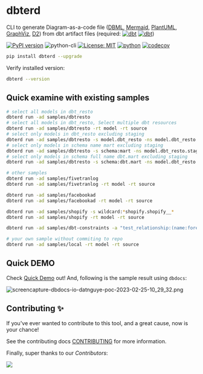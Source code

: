 # dbterd

CLI to generate Diagram-as-a-code file ([DBML](https://dbdiagram.io/d), [Mermaid](https://mermaid-js.github.io/mermaid-live-editor/), [PlantUML](https://plantuml.com/ie-diagram), [GraphViz](https://graphviz.org/), [D2](https://d2lang.com/)) from dbt artifact files (required: [![dbt](https://img.shields.io/badge/manifest.json-upto--v9-3776AB.svg?style=flat&logo=dbt&logoColor=orange)](https://schemas.getdbt.com/) [![dbt](https://img.shields.io/badge/catalog.json-upto--v1-3776AB.svg?style=flat&logo=dbt&logoColor=orange)](https://schemas.getdbt.com/))

[![PyPI version](https://badge.fury.io/py/dbterd.svg)](https://pypi.org/project/dbterd/)
![python-cli](https://img.shields.io/badge/CLI-Python-FFCE3E?labelColor=14354C&logo=python&logoColor=white)
[![License: MIT](https://img.shields.io/badge/License-MIT-yellow.svg)](https://opensource.org/licenses/MIT)
[![python](https://img.shields.io/badge/Python-3.9|3.10|3.11-3776AB.svg?style=flat&logo=python&logoColor=white)](https://www.python.org)
[![codecov](https://codecov.io/gh/datnguye/dbterd/branch/main/graph/badge.svg?token=N7DMQBLH4P)](https://codecov.io/gh/datnguye/dbterd)

```bash
pip install dbterd --upgrade
```

Verify installed version:

```bash
dbterd --version
```

## Quick examine with existing samples

```bash
# select all models in dbt_resto
dbterd run -ad samples/dbtresto
# select all models in dbt_resto, Select multiple dbt resources
dbterd run -ad samples/dbtresto -rt model -rt source
# select only models in dbt_resto excluding staging
dbterd run -ad samples/dbtresto -s model.dbt_resto -ns model.dbt_resto.staging
# select only models in schema name mart excluding staging
dbterd run -ad samples/dbtresto -s schema:mart -ns model.dbt_resto.staging
# select only models in schema full name dbt.mart excluding staging
dbterd run -ad samples/dbtresto -s schema:dbt.mart -ns model.dbt_resto.staging

# other samples
dbterd run -ad samples/fivetranlog
dbterd run -ad samples/fivetranlog -rt model -rt source

dbterd run -ad samples/facebookad
dbterd run -ad samples/facebookad -rt model -rt source

dbterd run -ad samples/shopify -s wildcard:*shopify.shopify__*
dbterd run -ad samples/shopify -rt model -rt source

dbterd run -ad samples/dbt-constraints -a "test_relationship:(name:foreign_key|c_from:fk_column_name|c_to:pk_column_name)"

# your own sample without commiting to repo
dbterd run -ad samples/local -rt model -rt source
```

## Quick DEMO

Check [Quick Demo](https://dbterd.datnguyen.de/latest/nav/guide/targets/generate-dbml.html) out! And, following is the sample result using `dbdocs`:

![screencapture-dbdocs-io-datnguye-poc-2023-02-25-10_29_32.png](https://raw.githubusercontent.com/datnguye/dbterd/main/assets/images/screencapture-dbdocs-io-datnguye-poc-2023-02-25-10_29_32.png)

## Contributing ✨

If you've ever wanted to contribute to this tool, and a great cause, now is your chance!

See the contributing docs [CONTRIBUTING](https://dbterd.datnguyen.de/latest/nav/development/contributing-guide.html) for more information.

Finally, super thanks to our *Contributors*:

<a href="https://github.com/datnguye/dbterd/graphs/contributors">
  <img src="https://contrib.rocks/image?repo=datnguye/dbterd" />
</a>

